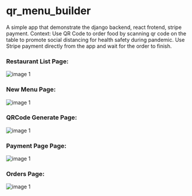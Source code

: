 # qr_menu_builder
A simple app that demonstrate the django backend, react frotend, stripe payment.
Context: Use QR Code to order food by scanning qr code on the table to promote social distancing for health safety during pandemic. Use Stripe payment directly from the app and wait for the order to finish.


### Restaurant List Page:
![image 1](https://imgur.com/NbwVqgn.jpg)

### New Menu Page:
![image 1](https://imgur.com/VjT7OBX.jpg)

### QRCode Generate Page:
![image 1](https://i.imgur.com/I6iIDlW.jpg)


### Payment Page Page:
![image 1](https://imgur.com/iZQgTbK.jpg)


### Orders Page:
![image 1](https://imgur.com/pTRt1b7.jpg)
